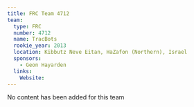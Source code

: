 ```yaml
---
title: FRC Team 4712
team:
  type: FRC
  number: 4712
  name: TracBots
  rookie_year: 2013
  location: Kibbutz Neve Eitan, HaZafon (Northern), Israel
  sponsors:
    - Geon Hayarden
  links:
    Website: 
---
```

No content has been added for this team